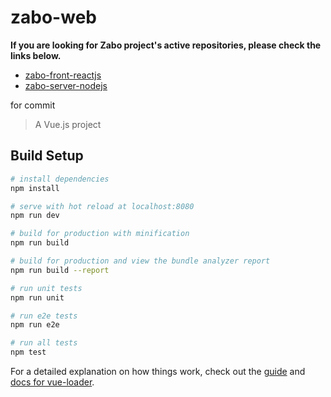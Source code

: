 # zabo-web

**If you are looking for Zabo project's active repositories, please check the links below.**
- [zabo-front-reactjs](https://github.com/sparcs-kaist/zabo-front-reactjs)
- [zabo-server-nodejs](https://github.com/sparcs-kaist/zabo-server-nodejs)

for commit

> A Vue.js project

## Build Setup

``` bash
# install dependencies
npm install

# serve with hot reload at localhost:8080
npm run dev

# build for production with minification
npm run build

# build for production and view the bundle analyzer report
npm run build --report

# run unit tests
npm run unit

# run e2e tests
npm run e2e

# run all tests
npm test
```

For a detailed explanation on how things work, check out the [guide](http://vuejs-templates.github.io/webpack/) and [docs for vue-loader](http://vuejs.github.io/vue-loader).
